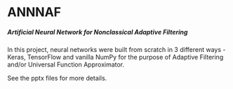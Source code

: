 # ANNNAF
##### Artificial Neural Network for Nonclassical Adaptive Filtering

In this project, neural networks were built from scratch in 3 different ways - Keras, TensorFlow and vanilla NumPy for the purpose of Adaptive Filtering and/or Universal Function Approximator.

See the pptx files for more details.
